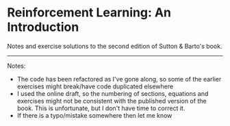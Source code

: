 # Reinforcement Learning: An Introduction
Notes and exercise solutions to the second edition of Sutton &amp; Barto's book.

-----

Notes: 
- The code has been refactored as I've gone along, so some of the earlier exercises might break/have code duplicated elsewhere
- I used the online draft, so the numbering of sections, equations and exercises might not be consistent with the published version of the book. This is unfortunate, but I don't have time to correct it. 
- If there is a typo/mistake somewhere then let me know

